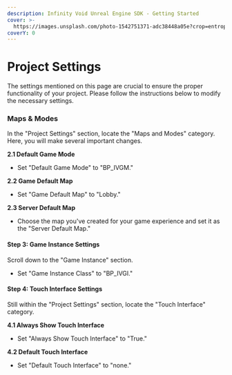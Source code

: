 ```yaml
---
description: Infinity Void Unreal Engine SDK - Getting Started
cover: >-
  https://images.unsplash.com/photo-1542751371-adc38448a05e?crop=entropy&cs=tinysrgb&fm=jpg&ixid=MnwxOTcwMjR8MHwxfHNlYXJjaHwzfHxnYW1pbmd8ZW58MHx8fHwxNjYzOTI1MzI5&ixlib=rb-1.2.1&q=80
coverY: 0
---
```


# Project Settings

The settings mentioned on this page are crucial to ensure the proper functionality of your project. Please follow the instructions below to modify the necessary settings.

### Maps & Modes

In the "Project Settings" section, locate the "Maps and Modes" category. Here, you will make several important changes.

**2.1 Default Game Mode**

* Set "Default Game Mode" to "BP\_IVGM."

**2.2 Game Default Map**

* Set "Game Default Map" to "Lobby."

**2.3 Server Default Map**

* Choose the map you've created for your game experience and set it as the "Server Default Map."

#### Step 3: Game Instance Settings

Scroll down to the "Game Instance" section.

* Set "Game Instance Class" to "BP\_IVGI."

#### Step 4: Touch Interface Settings

Still within the "Project Settings" section, locate the "Touch Interface" category.

**4.1 Always Show Touch Interface**

* Set "Always Show Touch Interface" to "True."

**4.2 Default Touch Interface**

* Set "Default Touch Interface" to "none."
